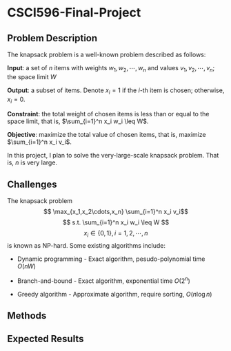 # CSCI596-Final-Project

## Problem Description

The knapsack problem is a well-known problem described as follows:

**Input**: a set of $n$ items with weights $w_1, w_2, \cdots, w_n$ and values $v_1, v_2, \cdots, v_n$; the space limit $W$

**Output**: a subset of items. Denote $x_i = 1$ if the $i$-th item is chosen; otherwise, $x_i = 0$.

**Constraint**: the total weight of chosen items is less than or equal to the space limit, that is, $\sum_{i=1}^n x_i w_i \leq W$.

**Objective**: maximize the total value of chosen items, that is, maximize $\sum_{i=1}^n x_i v_i$.

In this project, I plan to solve the very-large-scale knapsack problem. That is, $n$ is very large.

## Challenges

The knapsack problem 
$$ \max_{x_1,x_2\cdots,x_n} \sum_{i=1}^n x_i v_i$$
$$ s.t. \sum_{i=1}^n x_i w_i \leq W $$
$$ x_i \in \{ 0,1 \}, i = 1,2,\cdots,n $$
is known as NP-hard. Some existing algorithms include:

* Dynamic programming - Exact algorithm, pesudo-polynomial time $O(nW)$

* Branch-and-bound - Exact algorithm, exponential time $O(2^n)$

* Greedy algorithm - Approximate algorithm, require sorting, $O(n \log n)$

## Methods


## Expected Results
